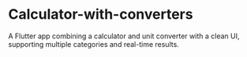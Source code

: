 # Calculator-with-converters
A Flutter app combining a calculator and unit converter with a clean UI, supporting multiple categories and real-time results.
